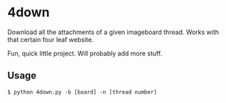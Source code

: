# 4down
Download all the attachments of a given imageboard thread. Works with that certain four leaf website.

Fun, quick little project. Will probably add more stuff.

## Usage

 ```console
$ python 4down.py -b [board] -n [thread number]
```
